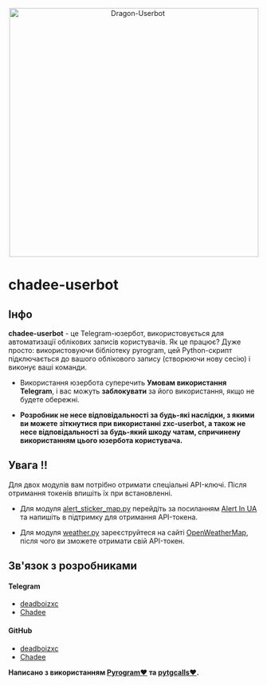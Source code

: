 <p align="center">
        <img src="https://telegra.ph/file/a4674a8fe65d6cfdb4e02.jpg" width="500" alt="Dragon-Userbot">
    </a>

# chadee-userbot

## Інфо

**chadee-userbot** - це Telegram-юзербот, використовується для автоматизації облікових записів користувачів. Як це працює? Дуже просто: використовуючи бібліотеку pyrogram, цей Python-скрипт підключається до вашого облікового запису (створюючи нову сесію) і виконує ваші команди.

- Використання юзербота суперечить **Умовам використання Telegram**, і вас можуть **заблокувати** за його використання, якщо не будете обережні.

- **Розробник не несе відповідальності за будь-які наслідки, з якими ви можете зіткнутися при використанні zxc-userbot, а також не несе відповідальності за будь-який шкоду чатам, спричинену використанням цього юзербота користувача.**

## Увага !!

Для двох модулів вам потрібно отримати спеціальні API-ключі.
Після отримання токенів впишіть їх при встановленні.

- Для модуля [alert_sticker_map.py](https://github.com/chadeeeee/custom_modules/blob/master/alert_sticker_map.py) перейдіть за посиланням [Alert In UA](https://alerts.in.ua/en) та напишіть в підтримку для отримання API-токена.

- Для модуля [weather.py](https://github.com/chadeeeee/custom_modules/blob/master/weather.py) зареєструйтеся на сайті [OpenWeatherMap](https://home.openweathermap.org/users/sign_up), після чого ви зможете отримати свій API-токен.

## Зв'язок з розробниками

#### Telegram
- [deadboizxc](https://t.me/deadboizxc)
- [Chadee](http://t.me/chadeeeeeeeee)
#### GitHub
- [deadboizxc](https://github.com/deadboizxc)
- [Chadee](https://github.com/chadeeeee)


**Написано з використанням [Pyrogram❤️](https://github.com/pyrogram/pyrogram) та [pytgcalls❤️](https://github.com/MarshalX/tgcalls/tree/main/pytgcalls).**
